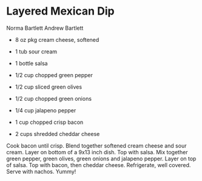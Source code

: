 # Layered Mexican Dip

Norma Bartlett
Andrew Bartlett

- 8 oz pkg cream cheese, softened
- 1 tub sour cream
- 1 bottle salsa
- 1/2 cup chopped green pepper

- 1/2 cup sliced green olives
- 1/2 cup chopped green onions
- 1/4 cup jalapeno pepper
- 1 cup chopped crisp bacon
- 2 cups shredded cheddar cheese

Cook bacon until crisp. Blend together softened cream cheese and sour cream. Layer on bottom of a 9x13 inch dish. Top with salsa. Mix together green pepper, green olives, green onions and jalapeno pepper. Layer on top of salsa. Top with bacon, then cheddar cheese. Refrigerate, well covered. Serve with nachos. Yummy!